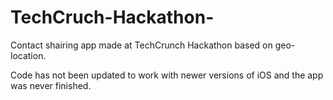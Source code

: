 # TechCruch-Hackathon-
Contact shairing app made at TechCrunch Hackathon based on geo-location.

Code has not been updated to work with newer versions of iOS and the app was never finished.
